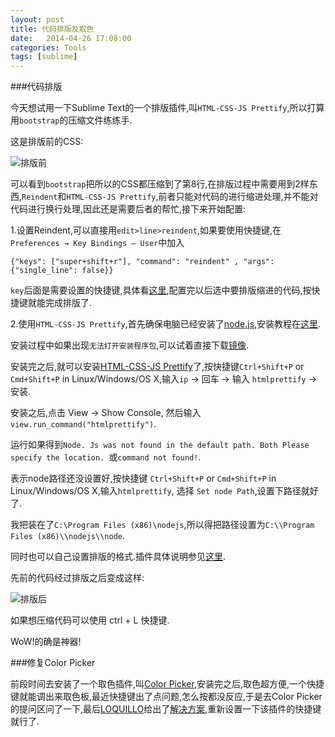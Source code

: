 ```yaml
---
layout: post
title: 代码排版及取色
date:   2014-04-26 17:08:00
categories: Tools
tags: [sublime]
---
```



###代码排版

今天想试用一下Sublime Text的一个排版插件,叫`HTML-CSS-JS Prettify`,所以打算用`bootstrap`的压缩文件练练手.

这是排版前的CSS:

<img src="\public\upload\images\html-prettify.jpg" alt="排版前" class="shadow-img" title="排版前">

可以看到`bootstrap`把所以的CSS都压缩到了第8行,在排版过程中需要用到2样东西,`Reindent`和`HTML-CSS-JS Prettify`,前者只能对代码的进行缩进处理,并不能对代码进行换行处理,因此还是需要后者的帮忙,接下来开始配置:

1.设置Reindent,可以直接用`edit>line>reindent`,如果要使用快捷键,在`Preferences → Key Bindings – User`中加入

	{"keys": ["super+shift+r"], "command": "reindent" , "args": {"single_line": false}}

`key`后面是需要设置的快捷键,具体看[这里](https://joshbetz.com/2012/09/reindent-text-in-sublime),配置完以后选中要排版缩进的代码,按快捷键就能完成排版了.

2.使用`HTML-CSS-JS Prettify`,首先确保电脑已经安装了[node.js](http://nodejs.org/),安装教程在[这里](http://blueashes.com/2011/web-development/install-nodejs-on-windows/).

安装过程中如果出现`无法打开安装程序包`,可以试着直接下载[镜像](http://dist.u.qiniudn.com/v0.10.26/node-v0.10.26-x86.msi).

安装完之后,就可以安装[HTML-CSS-JS Prettify](https://sublime.wbond.net/packages/HTML-CSS-JS%20Prettify)了,按快捷键`Ctrl+Shift+P` or `Cmd+Shift+P` in Linux/Windows/OS X,输入`ip` → 回车 → 输入 `htmlprettify` → 安装.

安装之后,点击 View → Show Console, 然后输入 `view.run_command("htmlprettify")`.

运行如果得到`Node. Js was not found in the default path. Both Please specify the location. `或`command not found!`.

表示node路径还没设置好,按快捷键 `Ctrl+Shift+P` or `Cmd+Shift+P` in Linux/Windows/OS X,输入`htmlprettify`, 选择 `Set node Path`,设置下路径就好了.

我把装在了`C:\Program Files (x86)\nodejs`,所以得把路径设置为`C:\\Program Files (x86)\\nodejs\\node`.

同时也可以自己设置排版的格式.插件具体说明参见[这里](https://github.com/victorporof/Sublime-HTMLPrettify).

先前的代码经过排版之后变成这样:

<img src="\public\upload\images\html-prettify2.jpg" alt="排版后" class="shadow-img" title="排版后">

如果想压缩代码可以使用 ctrl + L 快捷键.

WoW!的确是神器!

###修复Color Picker

前段时间去安装了一个取色插件,叫[Color Picker](https://github.com/weslly/ColorPicker/),安装完之后,取色超方便,一个快捷键就能调出来取色板,最近快捷键出了点问题,怎么按都没反应,于是去Color Picker的提问区问了一下,最后[LOQUILLO](https://github.com/LOQUILLO)给出了[解决方案](https://github.com/weslly/ColorPicker/issues/43#issuecomment-41391919),重新设置一下该插件的快捷键就行了.

